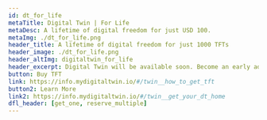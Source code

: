 ```yaml
---
id: dt_for_life
metaTitle: Digital Twin | For Life
metaDesc: A lifetime of digital freedom for just USD 100.
metaImg: ./dt_for_life.png
header_title: A lifetime of digital freedom for just 1000 TFTs
header_image: ./dt_for_life.png
header_altImg: digitaltwin_for_life
header_excerpt: Digital Twin will be available soon. Become an early adopter and one of the first to access a growing number of secure and private applications for life!
button: Buy TFT
link: https://info.mydigitaltwin.io/#/twin__how_to_get_tft
button2: Learn More
link2: https://info.mydigitaltwin.io/#/twin__get_your_dt_home
dfl_header: [get_one, reserve_multiple]
---
```


<!-- 
button2: Learn More
link2: https://info.mydigitaltwin.io/#/twin__get_your_dt_home -->

